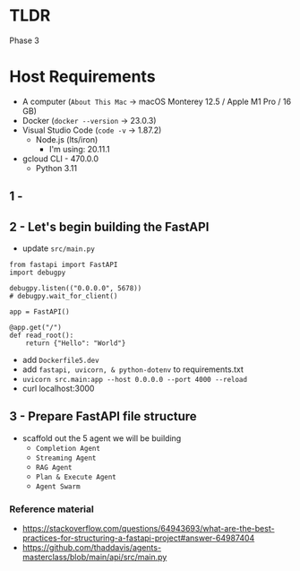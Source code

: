 # TLDR
Phase 3

# Host Requirements
- A computer (`About This Mac` -> macOS Monterey 12.5 / Apple M1 Pro / 16 GB)
- Docker (`docker --version` -> 23.0.3)
- Visual Studio Code (`code -v` -> 1.87.2)
    - Node.js (lts/iron)
        - I'm using: 20.11.1
- gcloud CLI - 470.0.0
    - Python 3.11

## 1 - 

## 2 - Let's begin building the FastAPI
- update `src/main.py`
```
from fastapi import FastAPI
import debugpy

debugpy.listen(("0.0.0.0", 5678))
# debugpy.wait_for_client()

app = FastAPI()

@app.get("/")
def read_root():
    return {"Hello": "World"}
```
- add `Dockerfile5.dev`
- add `fastapi, uvicorn, & python-dotenv` to requirements.txt
- `uvicorn src.main:app --host 0.0.0.0 --port 4000 --reload`
- curl localhost:3000

## 3 - Prepare FastAPI file structure

- scaffold out the 5 agent we will be building
    - `Completion Agent`
    - `Streaming Agent`
    - `RAG Agent`
    - `Plan & Execute Agent`
    - `Agent Swarm`

### Reference material

- https://stackoverflow.com/questions/64943693/what-are-the-best-practices-for-structuring-a-fastapi-project#answer-64987404
- https://github.com/thaddavis/agents-masterclass/blob/main/api/src/main.py